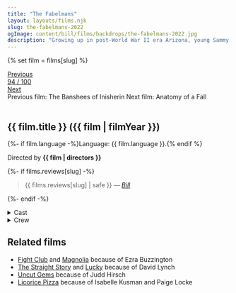 ```yaml
---
title: "The Fabelmans"
layout: layouts/films.njk
slug: the-fabelmans-2022
ogImage: content/bill/films/backdrops/the-fabelmans-2022.jpg
description: "Growing up in post-World War II era Arizona, young Sammy Fabelman aspires to become a filmmaker as he reaches adolescence, but soon discovers a shattering family secret and explores how the power of films can help him see the truth."
---
```


{% set film = films[slug] %}

<nav class="films">
  <div class="prev">
    <a href="../the-banshees-of-inisherin-2022"><i class="fa-solid fa-chevron-left fa-xs"></i> Previous</a>
  </div>
  <div>
    <a class="simple" href="../">94 / 100</a>
  </div>
  <div class="next">
    <a href="../anatomy-of-a-fall-2023">Next <i class="fa-solid fa-chevron-right fa-xs"></i></a>
  </div>
  <div class="hint">
    <span class="prev-hint">
      <span class="sr-only">Previous film:</span>
      The Banshees of Inisherin
    </span>
    <span class="next-hint">
      <span class="sr-only">Next film:</span>
      Anatomy of a Fall
    </span>
  </div>
</nav>

<article class="film slug-the-fabelmans-2022">
  <div class="backdrop-and-poster">
    <img class="poster" src="../films/posters/{{ slug }}.jpg" alt="">
    <img class="backdrop" src="../films/backdrops/{{ slug }}.jpg" alt="">
  </div>

  <h1>{{ film.title }} ({{ film | filmYear }})</h1>

  <p>
    {%- if film.language -%}Language: {{ film.language }}.{% endif %}
    
  </p>

  <p class="director">
    Directed by <strong>{{ film | directors }}</strong>
  </p>

  {%- if films.reviews[slug] -%}
    <blockquote> 
      {{ films.reviews[slug] | safe }} <em>—&nbsp;<a href="/bill">Bill</a></em>
    </blockquote> 
  {%- endif -%}

  <section class="film-detail">
    <div>
      <details>
        <summary>
          <i class="fa-solid fa-masks-theater"></i>
          Cast
        </summary>
        <ul>
          {%- for cast in film.credits.cast -%}
            <li>
              {{ cast.name }} as <em>{{ cast.character }}</em>
            </li>
          {%- endfor -%}
        </ul>
      </details>
      <details>
        <summary>
          <i class="fa-solid fa-clapperboard"></i>
          Crew
        </summary>
        <ul>
          {%- for crew in film.credits.crew -%}
            <li>
              {{ crew.name }} &mdash; <em>{{ crew.job }}</em>
            </li>
          {%- endfor -%}
        </ul>
      </details>
    </div>
  </section>

  <section class="related-films">
  <h2>Related films</h2>
  <ul>
    <li><a href="../fight-club-1999">Fight Club</a> and <a href="../magnolia-1999">Magnolia</a> because of Ezra Buzzington</li>
<li><a href="../the-straight-story-1999">The Straight Story</a> and <a href="../lucky-2017">Lucky</a> because of David Lynch</li>
<li><a href="../uncut-gems-2019">Uncut Gems</a> because of Judd Hirsch</li>
<li><a href="../licorice-pizza-2021">Licorice Pizza</a> because of Isabelle Kusman and Paige Locke</li>
  </ul>
</section>

</article>
